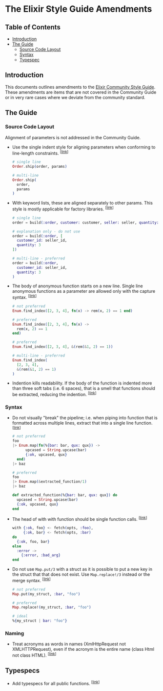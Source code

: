 # The Elixir Style Guide Amendments

## Table of Contents

* [Introduction](#introduction)
* [The Guide](#the-guide)
  * [Source Code Layout](#source-code-layout)
  * [Syntax](#syntax)  
  * [Typespec](#typespecs)    

## Introduction

This documents outlines amendments to the [Elixir Community Style Guide](https://github.com/christopheradams/elixir_style_guide).
These amendments are items that are not covered in the Community Guide or in very rare cases where we
deviate from the community standard.

## The Guide

### Source Code Layout

Alignment of parameters is not addressed in the Community Guide.

* <a name="align-parameters"></a>
  Use the single indent style for aligning parameters when
  conforming to line-length constraints.
  <sup>[[link](#align-parameters)]</sup>

  ```elixir  
  # single line
  Order.ship(order, params)

  # multi-line
  Order.ship(
    order,
    params
  )
  ```  

* <a name="align-keywords"></a>
  With keyword lists, these are aligned separately to other params. This style is mostly applicable for factory libraries.
  <sup>[[link](#align-keywords)]</sup>

  ```elixir
  # single line
  order = build(:order, customer: customer, seller: seller, quantity: 3)

  # explanation only - do not use  
  order = build(:order, [
    customer_id: seller_id,
    quantity: 3
  ])

  # multi-line - preferred  
  order = build(:order,
    customer_id: seller_id,
    quantity: 3
  )  
  ```

* <a name="align-anon-functions"></a>
  The body of anonymous function starts on a new line. Single
  line anonymous functions as a parameter are allowed only
  with the capture syntax.
  <sup>[[link](#align-anon-functions)]</sup>  

  ```elixir
  # not preferred
  Enum.find_index([2, 3, 4], fn(x) -> rem(x, 2) == 1 end)  

  # preferred
  Enum.find_index([2, 3, 4], fn(x) ->
    rem(x, 2) == 1
  end)

  # preferred
  Enum.find_index([2, 3, 4], &(rem(&1, 2) == 1))

  # multi-line - preferred
  Enum.find_index(
    [2, 3, 4],
    &(rem(&1, 2) == 1)
  )     
  ```

* <a name="indentation"></a>
  Indention kills readability. If the body of the function is indented more than three soft tabs
  (i.e. 6 spaces), that is a smell that functions should be extracted, reducing the indention.
  <sup>[[link](#indentation)]</sup>     

### Syntax

* <a name="pipeline"></a>
  Do not visually "break" the pipeline; i.e. when piping into function that is formatted across
  multiple lines, extract that into a single line function.
  <sup>[[link](#pipeline)]</sup>

  ```elixir
  # not preferred
  foo
  |> Enum.map(fn(%{bar: bar, qux: qux}) ->
        upcased = String.upcase(bar)
        {:ok, upcased, qux}
    end)
  |> baz

  # preferred
  foo
  |> Enum.map(&extracted_function/1)
  |> baz

  def extracted_function(%{bar: bar, qux: qux}) do
    upcased = String.upcase(bar)
    {:ok, upcased, qux}
  end
  ```

* <a name="with-else"></a>
  The head of with with function should be single function calls.
  <sup>[[link](#with-else)]</sup>

  ```elixir
  with {:ok, foo} <- fetch(opts, :foo),
       {:ok, bar} <- fetch(opts, :bar)
  do
    {:ok, foo, bar}
  else
    :error ->
      {:error, :bad_arg}
  end
  ```

* <a name="map-put-struct"></a>
  Do not use `Map.put/3` with a struct as it is possible to put a new key in the struct that
  that does not exist. Use `Map.replace!/3` instead or the merge syntax.
  <sup>[[link](#map-put-struct)]</sup>

    ```elixir
  # not preferred
  Map.put(my_struct, :bar, "foo")

  # preferred
  Map.replace!(my_struct, :bar, "foo")

  # ideal
  %{my_struct | bar: "foo"}
  ```

### Naming

* <a name="acronyms"></a>
    Treat acronyms as words in names (XmlHttpRequest not XMLHTTPRequest), even if the acronym is the entire name (class Html not class HTML).
    <sup>[[link](#acronyms)]</sup>

## Typespecs

* <a name="typespecs-required"></a>
  Add typespecs for all public functions.
  <sup>[[link](#typespecs-required)]</sup>
